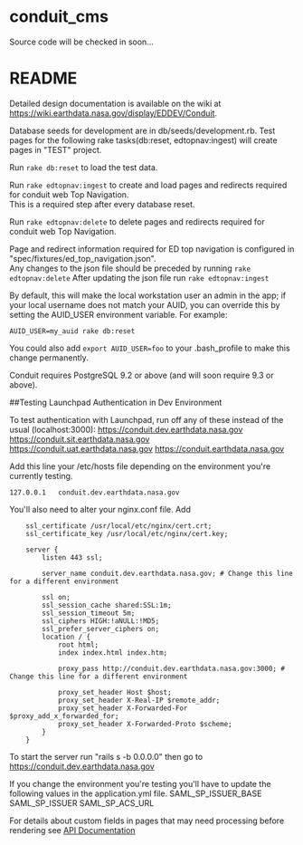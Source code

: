 # conduit_cms

Source code will be checked in soon...

# README

Detailed design documentation is available on the wiki at https://wiki.earthdata.nasa.gov/display/EDDEV/Conduit.

Database seeds for development are in db/seeds/development.rb.  Test pages for the following rake tasks(db:reset, edtopnav:ingest) 
will create pages in "TEST" project.

Run `rake db:reset` to load the test data.

Run `rake edtopnav:ingest` to create and load pages and redirects required for conduit web Top Navigation.  
This is a required step after every database reset.  

Run `rake edtopnav:delete` to delete pages and redirects required for conduit web Top Navigation.

Page and redirect information required for ED top navigation is configured in "spec/fixtures/ed_top_navigation.json".  
Any changes to the json file should be preceded by  running `rake edtopnav:delete` 
After updating the json file run  `rake edtopnav:ingest`


By default, this will make the local workstation user an admin in the app; if
your local username does not match your AUID, you can override this by
setting the AUID_USER environment variable. For example:

    AUID_USER=my_auid rake db:reset

You could also add `export AUID_USER=foo` to your .bash_profile to make this
change permanently.

Conduit requires PostgreSQL 9.2 or above (and will soon require 9.3 or above).

##Testing Launchpad Authentication in Dev Environment

To test authentication with Launchpad, run off any of these instead of the usual (localhost:3000):
	https://conduit.dev.earthdata.nasa.gov
	https://conduit.sit.earthdata.nasa.gov
	https://conduit.uat.earthdata.nasa.gov
	https://conduit.earthdata.nasa.gov

Add this line your /etc/hosts file depending on the environment you're currently testing.

```
127.0.0.1	conduit.dev.earthdata.nasa.gov
```

You'll also need to alter your nginx.conf file. Add

```
	ssl_certificate /usr/local/etc/nginx/cert.crt;
    ssl_certificate_key /usr/local/etc/nginx/cert.key;

    server {
        listen 443 ssl;

        server_name conduit.dev.earthdata.nasa.gov; # Change this line for a different environment

        ssl on;
        ssl_session_cache shared:SSL:1m;
        ssl_session_timeout 5m;
        ssl_ciphers HIGH:!aNULL:!MD5;
        ssl_prefer_server_ciphers on;
        location / {
            root html;
            index index.html index.htm;

            proxy_pass http://conduit.dev.earthdata.nasa.gov:3000; # Change this line for a different environment

            proxy_set_header Host $host;
            proxy_set_header X-Real-IP $remote_addr;
            proxy_set_header X-Forwarded-For $proxy_add_x_forwarded_for;
            proxy_set_header X-Forwarded-Proto $scheme;
        }
    }
```
To start the server run "rails s -b 0.0.0.0" then go to https://conduit.dev.earthdata.nasa.gov

If you change the environment you're testing you'll have to update the following values in the application.yml file.
	SAML_SP_ISSUER_BASE
	SAML_SP_ISSUER
	SAML_SP_ACS_URL


For details about custom fields in pages that may need processing before rendering
see [API Documentation](docs/api.md)


